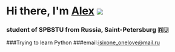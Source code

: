 # Hi there, I'm [Alex](https://daniilshat.ru/) ![](https://github.com/blackcater/blackcater/raw/main/images/Hi.gif) 
### student of SPBSTU from Russia, Saint-Petersburg 🇷🇺
###Trying to learn Python
###email:isixone_onelove@mail.ru
